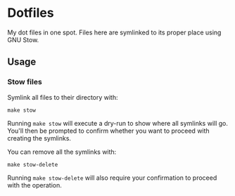 # Dotfiles

My dot files in one spot. Files here are symlinked to its proper place using GNU Stow.

## Usage

### Stow files

Symlink all files to their directory with:
```
make stow
```
Running `make stow` will execute a dry-run to show where all symlinks will go. You'll then be prompted to confirm whether you want to proceed with creating the symlinks.

You can remove all the symlinks with:
```
make stow-delete
```
Running `make stow-delete` will also require your confirmation to proceed with the operation.
